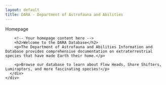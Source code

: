 ```yaml
---
layout: default
title: DARA - Department of Astrofauna and Abilities
---
```


<section id="home-section">
  <div id="container06" class="container default">
    <div class="wrapper">
      <div class="inner">
        <p id="text07">Homepage</p>
        
        <!-- Your homepage content here -->
        <h2>Welcome to the DARA Database</h2>
        <p>The Department of Astrofauna and Abilities Information and Database provides comprehensive documentation on extraterrestrial species that have made Earth their home.</p>
        
        <p>Browse our database to learn about Flow Heads, Shore Shifters, Lumiraptors, and more fascinating species!</p>
      </div>
    </div>
  </div>
</section>
